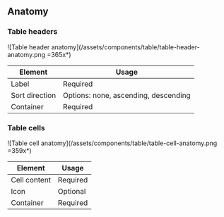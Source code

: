 ## Anatomy

### Table headers

![Table header anatomy](/assets/components/table/table-header-anatomy.png =365x*)

| Element          | Usage                                           |
|------------------|-------------------------------------------------|
| Label            | Required                                        |
| Sort direction   | Options: none, ascending, descending            |
| Container        | Required                                        |

### Table cells

![Table cell anatomy](/assets/components/table/table-cell-anatomy.png =359x*)

| Element      | Usage    |
|--------------|----------|
| Cell content | Required |
| Icon         | Optional |
| Container    | Required |
